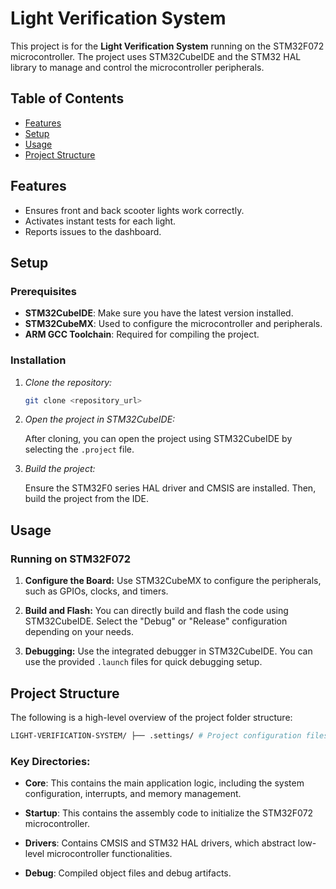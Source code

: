 # Light Verification System

This project is for the **Light Verification System** running on the STM32F072 microcontroller. The project uses STM32CubeIDE and the STM32 HAL library to manage and control the microcontroller peripherals.

## Table of Contents

- [Features](#features)
- [Setup](#setup)
- [Usage](#usage)
- [Project Structure](#project-structure)

## Features

- Ensures front and back scooter lights work correctly.
- Activates instant tests for each light.
- Reports issues to the dashboard.

## Setup

### Prerequisites

- **STM32CubeIDE**: Make sure you have the latest version installed.
- **STM32CubeMX**: Used to configure the microcontroller and peripherals.
- **ARM GCC Toolchain**: Required for compiling the project.

### Installation

1. *Clone the repository:*

    ```bash
    git clone <repository_url>
    ```

2. *Open the project in STM32CubeIDE:*

    After cloning, you can open the project using STM32CubeIDE by selecting the `.project` file.

3. *Build the project:*

    Ensure the STM32F0 series HAL driver and CMSIS are installed. Then, build the project from the IDE.

## Usage

### Running on STM32F072

1. **Configure the Board:**
    Use STM32CubeMX to configure the peripherals, such as GPIOs, clocks, and timers.

2. **Build and Flash:**
    You can directly build and flash the code using STM32CubeIDE. Select the "Debug" or "Release" configuration depending on your needs.

3. **Debugging:**
    Use the integrated debugger in STM32CubeIDE. You can use the provided `.launch` files for quick debugging setup.

## Project Structure

The following is a high-level overview of the project folder structure:
```bash
LIGHT-VERIFICATION-SYSTEM/ ├── .settings/ # Project configuration files for STM32CubeIDE │ ├── com.st.stm32cube.ide.mcu. ... # STM32CubeIDE settings │ ├── language.settings.xml # Language-specific settings │ └── stm32cubeide.project.prefs # STM32CubeIDE project preferences ├── Core/ │ ├── Inc/ # Header files │ │ ├── main.h # Main header file │ │ ├── stm32f0xx_hal_conf.h # HAL configuration │ │ └── stm32f0xx_it.h # Interrupt handlers │ └── Src/ # Source files │ ├── main.c # Main application logic │ ├── stm32f0xx_hal_msp.c # MSP initialization │ ├── stm32f0xx_it.c # Interrupt handlers │ ├── syscalls.c # System calls │ ├── sysmem.c # Memory configuration │ └── system_stm32f0xx.c # System configuration ├── Debug/ # Compiled debug files │ └── Core/ │ └── Src/ │ ├── *.d, *.o, *.su, *.cyclo # Object and dependency files for debugging ├── Startup/ │ ├── startup_stm32f072rbtbx.s # Assembly code for startup configuration ├── Drivers/ │ ├── CMSIS/ # ARM CMSIS drivers │ └── STM32F0xx_HAL_Driver/ # STM32 HAL drivers ├── test2.elf # Executable output ├── README.md # Project overview and instructions ├── STM32F072RBTX_FLASH.ld # Linker script for STM32F072 ├── test2 Debug.launch # Debug launch configuration ├── test2.ioc # STM32CubeMX project file
```

### Key Directories:

- **Core**: This contains the main application logic, including the system configuration, interrupts, and memory management.
  
- **Startup**: This contains the assembly code to initialize the STM32F072 microcontroller.

- **Drivers**: Contains CMSIS and STM32 HAL drivers, which abstract low-level microcontroller functionalities.

- **Debug**: Compiled object files and debug artifacts.


